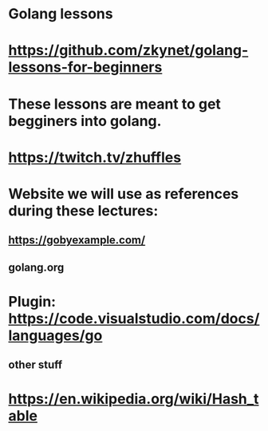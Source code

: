 # Golang lessons

# https://github.com/zkynet/golang-lessons-for-beginners

# These lessons are meant to get begginers into golang. 

# https://twitch.tv/zhuffles

# Website we will use as references during these lectures:
## https://gobyexample.com/
## golang.org


# Plugin: https://code.visualstudio.com/docs/languages/go

## other stuff
# https://en.wikipedia.org/wiki/Hash_table